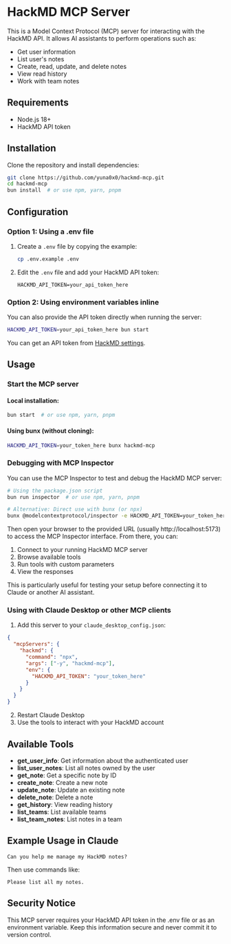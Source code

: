 # HackMD MCP Server

This is a Model Context Protocol (MCP) server for interacting with the HackMD API. It allows AI assistants to perform operations such as:

- Get user information
- List user's notes
- Create, read, update, and delete notes
- View read history
- Work with team notes

## Requirements

- Node.js 18+
- HackMD API token

## Installation

Clone the repository and install dependencies:

```bash
git clone https://github.com/yuna0x0/hackmd-mcp.git
cd hackmd-mcp
bun install  # or use npm, yarn, pnpm
```

## Configuration

### Option 1: Using a .env file

1. Create a `.env` file by copying the example:
   ```bash
   cp .env.example .env
   ```

2. Edit the `.env` file and add your HackMD API token:
   ```
   HACKMD_API_TOKEN=your_api_token_here
   ```

### Option 2: Using environment variables inline

You can also provide the API token directly when running the server:

```bash
HACKMD_API_TOKEN=your_api_token_here bun start
```

You can get an API token from [HackMD settings](https://hackmd.io/settings#api).

## Usage

### Start the MCP server

#### Local installation:

```bash
bun start  # or use npm, yarn, pnpm
```

#### Using bunx (without cloning):

```bash
HACKMD_API_TOKEN=your_token_here bunx hackmd-mcp
```

### Debugging with MCP Inspector

You can use the MCP Inspector to test and debug the HackMD MCP server:

```bash
# Using the package.json script
bun run inspector  # or use npm, yarn, pnpm

# Alternative: Direct use with bunx (or npx)
bunx @modelcontextprotocol/inspector -e HACKMD_API_TOKEN=your_token_here bunx hackmd-mcp
```

Then open your browser to the provided URL (usually http://localhost:5173) to access the MCP Inspector interface. From there, you can:

1. Connect to your running HackMD MCP server
2. Browse available tools
3. Run tools with custom parameters
4. View the responses

This is particularly useful for testing your setup before connecting it to Claude or another AI assistant.

### Using with Claude Desktop or other MCP clients

1. Add this server to your `claude_desktop_config.json`:

```json
{
  "mcpServers": {
    "hackmd": {
      "command": "npx",
      "args": ["-y", "hackmd-mcp"],
      "env": {
        "HACKMD_API_TOKEN": "your_token_here"
      }
    }
  }
}
```

2. Restart Claude Desktop
3. Use the tools to interact with your HackMD account

## Available Tools

- **get_user_info**: Get information about the authenticated user
- **list_user_notes**: List all notes owned by the user
- **get_note**: Get a specific note by ID
- **create_note**: Create a new note
- **update_note**: Update an existing note
- **delete_note**: Delete a note
- **get_history**: View reading history
- **list_teams**: List available teams
- **list_team_notes**: List notes in a team

## Example Usage in Claude

```
Can you help me manage my HackMD notes?
```

Then use commands like:

```
Please list all my notes.
```

## Security Notice

This MCP server requires your HackMD API token in the .env file or as an environment variable. Keep this information secure and never commit it to version control.
